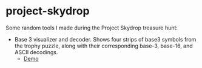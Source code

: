 # project-skydrop

Some random tools I made during the Project Skydrop treasure hunt:

 * Base 3 visualizer and decoder.  Shows four strips of base3 symbols from the trophy puzzle, along with their corresponding base-3, base-16, and ASCII decodings.
   * [Demo](https://doranchak.github.io/project-skydrop/base3.html)